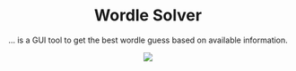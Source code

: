 <h1 align="center">Wordle Solver</h1>

<div align="center">
 <p>... is a GUI tool to get the best wordle guess based on available information.</p>
  <a href="https://github.com/avighnac/wordle-solver/releases">
    <img src="https://img.shields.io/github/v/release/avighnac/wordle-solver?include_prereleases&label=Latest%20Release" />
</div>
